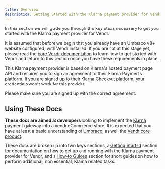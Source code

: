 ```yaml
---
title: Overview
description: Getting Started with the Klarna payment provider for Vendr, the eCommerce solution for Umbraco v8+
---
```


In this section we will guide you through the key steps necessary to get you started with the Klarna payment provider for Vendr.

It is assumed that before we begin that you already have an Umbraco v8+ website configured, with Vendr installed. If you are not at this stage yet, please read the [core Vendr documentation](../../../../../core/) to learn how to get started with Vendr and return to this section once you have these requirements in place.

<message-box type="warn" heading="Before you begin">

This Klarna payment provider is based on Klarna's hosted payment page API and requires you to sign an agreement to their Klarna Payments platform. If you are signed up to their Klarna Checkout platform, your credentials won't work for this provider.

Please make sure you are signed up with the correct agreement.

</message-box>

## Using These Docs

**These docs are aimed at developers** looking to implement the [Klarna](https://www.klarna.com/) payment gateway into a Vendr eCommerce store. It is expected that you have at least a basic understanding of [Umbraco](https://umbraco.com), as well the [Vendr core product](../../../../core/).

These docs are broken up into two keys sections, a [Getting Started](getting-started/) section for documentation on how to get up and running with the Klarna payment provider for Vendr, and a [How-to Guides](how-to-guides/) section for short guides on how to perform additional, non essential, Klarna related tasks.